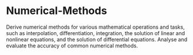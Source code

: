 # Numerical-Methods
Derive numerical methods for various mathematical operations and tasks, such as interpolation, differentiation, integration, the solution of linear and nonlinear equations, and the solution of differential equations. Analyse and evaluate the accuracy of common numerical methods.
